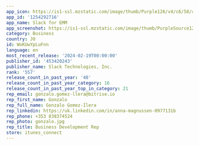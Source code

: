 ```yaml
---
app_icon: https://is1-ssl.mzstatic.com/image/thumb/Purple126/v4/c6/58/c4/c658c45b-b54d-c83a-9c47-e64d72c18f13/MDMAppIcon-0-0-1x_U007emarketing-0-7-0-85-220.png/1024x1024bb.png
app_id: '1254292716'
app_name: Slack for EMM
app_screenshot: https://is1-ssl.mzstatic.com/image/thumb/PurpleSource126/v4/9b/b8/fd/9bb8fd6b-a14a-b2e4-b8b2-859a2dd03e35/1bf378b6-699b-468d-9b06-8f3d4841050a_iOS-iPhone6.5-Screenshot01@3x.png/1284x2778bb.png
category: Business
country: JO
id: WoKUwYpLuFnn
language: en
most_recent_release: '2024-02-19T00:00:00'
publisher_id: '453420243'
publisher_name: Slack Technologies, Inc.
rank: '557'
release_count_in_past_year: '48'
release_count_in_past_year_category: 16
release_count_in_past_year_top_in_category: 21
rep_email: gonzalo.gomez-llera@bitrise.io
rep_first_name: Gonzalo
rep_full_name: Gonzalo Gomez-Ilera
rep_linkedin: https://uk.linkedin.com/in/anna-magnussen-0977131b
rep_phone: +353 838374524
rep_photo: gonzalo.jpg
rep_title: Business Development Rep
store: itunes_connect
---
```

